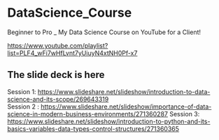 # DataScience_Course
Beginner to Pro _ My Data Science Course on YouTube for a Client!


https://www.youtube.com/playlist?list=PLF4_wFi7wHfLvnt7yUiuyN4xtNH0Pf-x7


## The slide deck is here
Session 1:    https://www.slideshare.net/slideshow/introduction-to-data-science-and-its-scope/269643319               
Session 2 :   https://www.slideshare.net/slideshow/importance-of-data-science-in-modern-business-environments/271360287
Session 3:    https://www.slideshare.net/slideshow/introduction-to-python-and-its-basics-variables-data-types-control-structures/271360365



